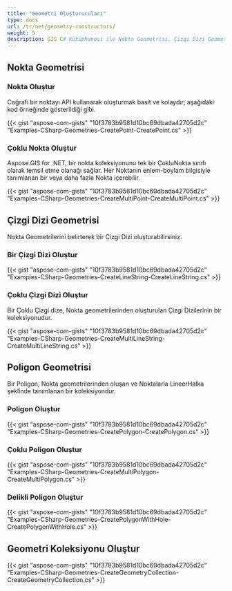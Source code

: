 ```yaml
---
title: "Geometri Oluşturucuları"
type: docs
url: /tr/net/geometry-constructors/
weight: 5
description: GIS C# Kütüphanesi ile Nokta Geometrisi, Çizgi Dizi Geometrisi, Poligon Geometrisi üzerinde çalışabilir ve Geometri Koleksiyonları oluşturabilirsiniz.
---
```


## **Nokta Geometrisi**
### **Nokta Oluştur**
Coğrafi bir noktayı API kullanarak oluşturmak basit ve kolaydır; aşağıdaki kod örneğinde gösterildiği gibi.

{{< gist "aspose-com-gists" "10f3783b9581d10bc69dbada42705d2c" "Examples-CSharp-Geometries-CreatePoint-CreatePoint.cs" >}}
### **Çoklu Nokta Oluştur**
Aspose.GIS for .NET, bir nokta koleksiyonunu tek bir ÇokluNokta sınıfı olarak temsil etme olanağı sağlar. Her Noktanın enlem-boylam bilgisiyle tanımlanan bir veya daha fazla Nokta içerebilir.

{{< gist "aspose-com-gists" "10f3783b9581d10bc69dbada42705d2c" "Examples-CSharp-Geometries-CreateMultiPoint-CreateMultiPoint.cs" >}}
## **Çizgi Dizi Geometrisi**
Nokta Geometrilerini belirterek bir Çizgi Dizi oluşturabilirsiniz.
### **Bir Çizgi Dizi Oluştur**
{{< gist "aspose-com-gists" "10f3783b9581d10bc69dbada42705d2c" "Examples-CSharp-Geometries-CreateLineString-CreateLineString.cs" >}}
### **Çoklu Çizgi Dizi Oluştur**
Bir Çoklu Çizgi dize, Nokta geometrilerinden oluşturulan Çizgi Dizilerinin bir koleksiyonudur.

{{< gist "aspose-com-gists" "10f3783b9581d10bc69dbada42705d2c" "Examples-CSharp-Geometries-CreateMultiLineString-CreateMultiLineString.cs" >}}
## **Poligon Geometrisi**
Bir Poligon, Nokta geometrilerinden oluşan ve Noktalarla LineerHalka şeklinde tanımlanan bir koleksiyondur.
### **Poligon Oluştur**
{{< gist "aspose-com-gists" "10f3783b9581d10bc69dbada42705d2c" "Examples-CSharp-Geometries-CreatePolygon-CreatePolygon.cs" >}}
### **Çoklu Poligon Oluştur**
{{< gist "aspose-com-gists" "10f3783b9581d10bc69dbada42705d2c" "Examples-CSharp-Geometries-CreateMultiPolygon-CreateMultiPolygon.cs" >}}
### **Delikli Poligon Oluştur**
{{< gist "aspose-com-gists" "10f3783b9581d10bc69dbada42705d2c" "Examples-CSharp-Geometries-CreatePolygonWithHole-CreatePolygonWithHole.cs" >}}
## **Geometri Koleksiyonu Oluştur**
{{< gist "aspose-com-gists" "10f3783b9581d10bc69dbada42705d2c" "Examples-CSharp-Geometries-CreateGeometryCollection-CreateGeometryCollection.cs" >}}
